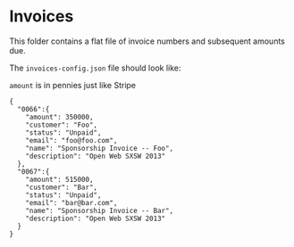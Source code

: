 Invoices
=

This folder contains a flat file of invoice numbers and subsequent amounts due.

The `invoices-config.json` file should look like:

`amount` is in pennies just like Stripe

```
{
  "0066":{
    "amount": 350000,
    "customer": "Foo",
    "status": "Unpaid",
    "email": "foo@foo.com",
    "name": "Sponsorship Invoice -- Foo",
    "description": "Open Web SXSW 2013"
  },
  "0067":{
    "amount": 515000,
    "customer": "Bar",
    "status": "Unpaid",
    "email": "bar@bar.com",
    "name": "Sponsorship Invoice -- Bar",
    "description": "Open Web SXSW 2013"
  }
}
```